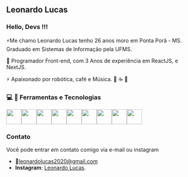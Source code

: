 ## Leonardo Lucas
### Hello, Devs !!!
⚡Me chamo Leonardo Lucas tenho 26 anos moro em Ponta Porã - MS. Graduado em Sistemas de Informação pela UFMS.

🔭 Programador Front-end, com 3 Anos de experiência em ReactJS, e NextJS.

⚡ Apaixonado por robótica, café e Música.  :robot: :coffee: 🎵

### :computer: :rocket: Ferramentas e Tecnologias 
<img src="https://cdn.jsdelivr.net/gh/devicons/devicon/icons/vscode/vscode-original-wordmark.svg" width="40"/><img src="https://cdn.jsdelivr.net/gh/devicons/devicon/icons/react/react-original.svg" width="40" /><img src="https://cdn.jsdelivr.net/gh/devicons/devicon/icons/nextjs/nextjs-original-wordmark.svg" width="40" /><img src="https://cdn.jsdelivr.net/gh/devicons/devicon/icons/sass/sass-original.svg" width="40" /><img src="https://cdn.jsdelivr.net/gh/devicons/devicon/icons/css3/css3-original.svg" width="40"/><img src="https://cdn.jsdelivr.net/gh/devicons/devicon/icons/html5/html5-original.svg" width="40" /><img src="https://cdn.jsdelivr.net/gh/devicons/devicon/icons/javascript/javascript-original.svg" width="40" /><img src="https://cdn.jsdelivr.net/gh/devicons/devicon/icons/figma/figma-original.svg" width="40"/><img src="https://cdn.jsdelivr.net/gh/devicons/devicon/icons/typescript/typescript-original.svg" width="40"/>

### Contato
Você pode entrar em contato comigo via e-mail ou instagram
* 📧leonardolucas2020@gmail.com
* **Instagram**: [Leonardo Lucas](https://www.instagram.com/sigmaforc3). 

<!--
**SigmaForce/SigmaForce** is a ✨ _special_ ✨ repository because its `README.md` (this file) appears on your GitHub profile.

Here are some ideas to get you started:

- 🔭 I’m currently working on ...
- 🌱 I’m currently learning ...
- 👯 I’m looking to collaborate on ...
- 🤔 I’m looking for help with ...
- 💬 Ask me about ...
- 📫 How to reach me: ...
- 😄 Pronouns: ...
- ⚡ Fun fact: ...
-->
